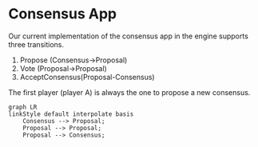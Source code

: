 # Consensus App

Our current implementation of the consensus app in the engine supports three transitions.

1. Propose (Consensus->Proposal)
2. Vote (Proposal->Proposal)
3. AcceptConsensus(Proposal-Consensus)

The first player (player A) is always the one to propose a new consensus.

```mermaid
graph LR
linkStyle default interpolate basis
    Consensus --> Proposal;
    Proposal --> Proposal;
    Proposal --> Consensus;
```

